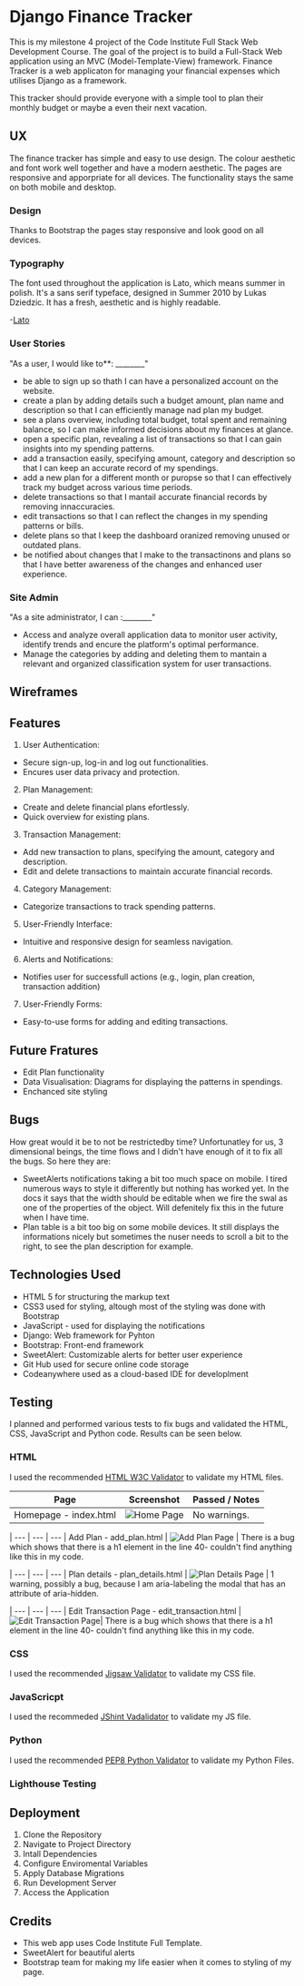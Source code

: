 # Django Finance Tracker

This is my milestone 4 project of the Code Institute Full Stack Web Development Course.
The goal of the project is to build a Full-Stack Web application using an MVC (Model-Template-View) framework.
Finance Tracker is a web applicaton for managing your financial expenses which utilises Django as a framework.

This tracker should provide everyone with a simple tool to plan their monthly budget or maybe a even their next vacation.


## UX 

The finance tracker has simple and easy to use design. The colour aesthetic and font work well together and have a modern aesthetic.
The pages are responsive and apporpriate for all devices. The functionality stays the same on both mobile and desktop.


### Design
Thanks to Bootstrap the pages stay responsive and look good on all devices.


### Typography
The font used throughout the application is Lato, which means summer in polish.
It's a sans serif typeface, designed in Summer 2010 by Lukas Dziedzic.
It has a fresh, aesthetic and is highly readable.

-[Lato](https://fonts.google.com/specimen/Lato?preview.text=Finance%20Tracker)

### User Stories

"As a user, I would like to**: ________"

- be able to sign up so thath I can have a personalized account on the website.
- create a plan by adding details such a  budget amount, plan name and description so that I can efficiently manage nad plan my budget.
- see a plans overview, including total budget, total spent and remaining balance, so I can make informed decisions about my finances at glance.
- open a specific plan, revealing a list of transactions so that I can gain insights into my spending patterns.
- add a transaction easily, specifying amount, category and description so that I can keep an accurate record of my spendings.
- add a new plan for a different month or puropse so that I can effectively track my budget across various time periods.
- delete transactions so that I mantail accurate financial records by removing innaccuracies.
- edit transactions so that I can reflect the changes in my spending patterns or bills.
- delete plans so that I keep the dashboard oranized removing unused or outdated plans.
- be notified about changes that I make to the transactinons and plans so that I have better awareness of the changes and enhanced user experience.


### Site Admin

"As a site administrator, I can :________"
- Access and analyze overall application data to monitor user activity, identify trends and encure the platform's optimal performance.
- Manage the categories by adding and deleting them to mantain a relevant and organized classification system for user transactions.


## Wireframes




## Features
1. User Authentication: 
- Secure sign-up, log-in and log out functionalities.
- Encures user data privacy and protection.

2. Plan Management:
- Create and delete financial plans efortlessly.
- Quick overview for existing plans.

3. Transaction Management:
- Add new transaction to plans, specifying the amount, category and description.
- Edit and delete transactions to maintain accurate financial records.

4. Category Management:
- Categorize transactions to track spending patterns.

5. User-Friendly Interface:
- Intuitive and responsive design for seamless navigation.

6. Alerts and Notifications:
- Notifies user for successfull actions (e.g., login, plan creation, transaction addition)

7. User-Friendly Forms:
- Easy-to-use forms for adding and editing transactions.

 
## Future Fratures
- Edit Plan  functionality
- Data Visualisation: Diagrams for displaying the patterns in spendings.
- Enchanced site styling

## Bugs

How great would it be to not be restrictedby time? Unfortunatley for us, 3 dimensional beings, the time flows and I didn't have enough of it to fix all the bugs. So here they are:
- SweetAlerts notifications taking a bit too much space on mobile. I tired numerous ways to style it differently but nothing has worked yet. In the docs it says that the width should be editable when we fire the swal as one of the properties of the object. Will defenitely fix this in the future when I have time.
- Plan table is a bit too big on some mobile devices. It still displays the informations nicely but sometimes the nuser needs to scroll a bit to the right, to see the plan description for example.

## Technologies Used
- HTML 5 for structuring the markup text
- CSS3 used for styling, altough most of the styling was done with Bootstrap
- JavaScript - used for displaying the notifications
- Django: Web framework for Pyhton
- Bootstrap: Front-end framework
- SweetAlert: Customizable alerts for better user experience
- Git Hub used for secure online code storage
- Codeanywhere used as a cloud-based IDE for developlment
  

## Testing

I planned and performed various tests to fix bugs and validated the HTML, CSS, JavaScript and Python code. Results can be seen below.

### HTML

I used the recommended [HTML W3C Validator](https://validator.w3.org) to validate my HTML files.

| Page | Screenshot | Passed / Notes |
| --- | --- | --- |
Homepage - index.html | ![Home Page](./documentation/home.png) | No warnings.


| --- | --- | --- |
Add Plan - add_plan.html | ![Add Plan Page](./documentation/add-plan.png) | There is a bug which shows that there is a h1 element in the line 40- couldn't find anything like this in my code.


| --- | --- | --- |
Plan details - plan_details.html | ![Plan Details Page](./documentation/plan-details.png) | 1 warning, possibly a bug, because I am aria-labeling the modal that has an attribute of aria-hidden.


| --- | --- | --- |
Edit Transaction Page - edit_transaction.html | ![Edit Transaction Page](./documentation/edit-transaction.png)| There is a bug which shows that there is a h1 element in the line 40- couldn't find anything like this in my code.

### CSS

I used the recommended [Jigsaw Validator](https://jigsaw.w3.org/css-validator) to validate my CSS file.

### JavaScricpt

I used the recommeded [JShint Vadalidator](https://jshint.com) to validate my JS file.

### Python

I used the recommended [PEP8 Python Validator](https://pep8ci.herokuapp.com) to validate my Python Files.


### Lighthouse Testing


## Deployment
  1. Clone the Repository
  2. Navigate to Project Directory
  3. Intall Dependencies
  4. Configure Enviromental Variables
  5. Apply Database Migrations
  6. Run Development Server
  7. Access the Application

## Credits
- This web app uses Code Institute Full Template.
- SweetAlert for beautiful alerts
- Bootstrap team for making my life easier when it comes to styling of my page.